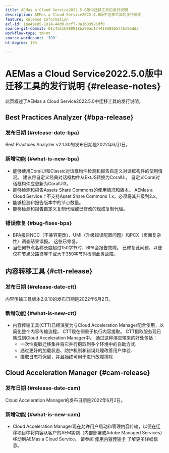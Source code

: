 ```yaml
---
title: AEMas a Cloud Service2022.5.0版中迁移工具的发行说明
description: AEMas a Cloud Service2022.5.0版中迁移工具的发行说明
feature: Release Information
exl-id: 1aa49e85-1914-44d9-bcf7-0a1b03926df0
source-git-commit: 01c4a21b980918ba99ac174419d80b577bc96dda
workflow-type: tm+mt
source-wordcount: '399'
ht-degree: 15%

---
```


# AEMas a Cloud Service2022.5.0版中迁移工具的发行说明 {#release-notes}

此页概述了AEMas a Cloud Service2022.5.0中迁移工具的发行说明。

## Best Practices Analyzer {#bpa-release}

### 发布日期 {#release-date-bpa}

Best Practices Analyzer v2.1.30的发布日期是2022年6月1日。

### 新增功能 {#what-is-new-bpa}

* 能够使用CoralUI和Classic对话框构件检测和报告自定义对话框构件的使用情况。 建议将自定义经典对话框构件从ExtJS转换为CoralUI。 自定义Coral对话框构件应更新为CoralUI3。
* 能够检测和报告Assets Share Commons的使用情况和版本。 AEMas a Cloud Service上不支持Asset Share Commons 1.x，必须将其升级到2.x。
* 能够检测和报告版本中的节点数量。
* 能够检测和报告自定义复制代理或已修改的现成复制代理。

### 错误修复 {#bug-fixes-bpa}

* BPA报告NCC（不兼容更改）、UMI（升级错误配置问题）和PCX（页面复杂性）调查结果误报。 这些已修复。
* 当任何节点名称长度超过150字节时，BPA会报告故障。 已修复此问题，以便仅在节点父路径等于或大于350字节时检测此类故障。

## 内容转移工具 {#ctt-release}

### 发布日期 {#release-date-ctt}

内容传输工具版本2.0.10的发布日期是2022年6月2日。

### 新增功能 {#what-is-new-ctt}

* 内容传输工具(CTT)已经演变为与Cloud Acceleration Manager配合使用，以简化整个内容传输流程。 CTT现在侧重于执行内容提取。 CTT摄取服务现已集成到Cloud Acceleration Manager中。 通过这种演进带来的好处包括：
   * 一次性提取迁移集并将它并行摄取到多个环境中的自助方式.
   * 通过更好的加载状态、防护机制和错误处理改善用户体验.
   * 摄取日志将保留，并且始终可用于进行故障排除.

## Cloud Acceleration Manager {#cam-release}

### 发布日期 {#release-date-cam}

Cloud Acceleration Manager的发布日期是2022年6月2日。

### 新增功能 {#what-is-new-cam}

* Cloud Acceleration Manager现在允许用户启动和管理内容传输，以便在迁移项目中将内容从客户的AEM实例（内部部署或Adobe Managed Services）移动到AEMas a Cloud Service。 请参阅 [使用内容传输卡](https://experienceleague.adobe.com/docs/experience-manager-cloud-service/content/migration-journey/cloud-acceleration-manager/using-cam/cam-implementation-phase.html#content-transfer) 了解更多详细信息。
